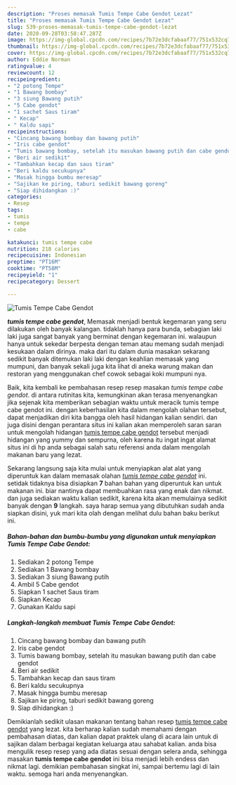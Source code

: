 ```yaml
---
description: "Proses memasak Tumis Tempe Cabe Gendot Lezat"
title: "Proses memasak Tumis Tempe Cabe Gendot Lezat"
slug: 539-proses-memasak-tumis-tempe-cabe-gendot-lezat
date: 2020-09-28T03:58:47.287Z
image: https://img-global.cpcdn.com/recipes/7b72e3dcfabaaf77/751x532cq70/tumis-tempe-cabe-gendot-foto-resep-utama.jpg
thumbnail: https://img-global.cpcdn.com/recipes/7b72e3dcfabaaf77/751x532cq70/tumis-tempe-cabe-gendot-foto-resep-utama.jpg
cover: https://img-global.cpcdn.com/recipes/7b72e3dcfabaaf77/751x532cq70/tumis-tempe-cabe-gendot-foto-resep-utama.jpg
author: Eddie Norman
ratingvalue: 4
reviewcount: 12
recipeingredient:
- "2 potong Tempe"
- "1 Bawang bombay"
- "3 siung Bawang putih"
- "5 Cabe gendot"
- "1 sachet Saus tiram"
- " Kecap"
- " Kaldu sapi"
recipeinstructions:
- "Cincang bawang bombay dan bawang putih"
- "Iris cabe gendot"
- "Tumis bawang bombay, setelah itu masukan bawang putih dan cabe gendot"
- "Beri air sedikit"
- "Tambahkan kecap dan saus tiram"
- "Beri kaldu secukupnya"
- "Masak hingga bumbu meresap"
- "Sajikan ke piring, taburi sedikit bawang goreng"
- "Siap dihidangkan :)"
categories:
- Resep
tags:
- tumis
- tempe
- cabe

katakunci: tumis tempe cabe 
nutrition: 218 calories
recipecuisine: Indonesian
preptime: "PT16M"
cooktime: "PT58M"
recipeyield: "1"
recipecategory: Dessert

---
```



![Tumis Tempe Cabe Gendot](https://img-global.cpcdn.com/recipes/7b72e3dcfabaaf77/751x532cq70/tumis-tempe-cabe-gendot-foto-resep-utama.jpg)

<b><i>tumis tempe cabe gendot</i></b>, Memasak menjadi bentuk kegemaran yang seru dilakukan oleh banyak kalangan. tidaklah hanya para bunda, sebagian laki laki juga sangat banyak yang berminat dengan kegemaran ini. walaupun hanya untuk sekedar berpesta dengan teman atau memang sudah menjadi kesukaan dalam dirinya. maka dari itu dalam dunia masakan sekarang sedikit banyak ditemukan laki laki dengan keahlian memasak yang mumpuni, dan banyak sekali juga kita lihat di aneka warung makan dan restoran yang menggunakan chef cowok sebagai koki mumpuni nya.

Baik, kita kembali ke pembahasan resep resep masakan <i>tumis tempe cabe gendot</i>. di antara rutinitas kita, kemungkinan akan terasa menyenangkan jika sejenak kita memberikan sebagian waktu untuk meracik tumis tempe cabe gendot ini. dengan keberhasilan kita dalam mengolah olahan tersebut, dapat menjadikan diri kita bangga oleh hasil hidangan kalian sendiri. dan juga disini dengan perantara situs ini kalian akan memperoleh saran saran untuk mengolah hidangan <u>tumis tempe cabe gendot</u> tersebut menjadi hidangan yang yummy dan sempurna, oleh karena itu ingat ingat alamat situs ini di hp anda sebagai salah satu referensi anda dalam mengolah makanan baru yang lezat.




Sekarang langsung saja kita mulai untuk menyiapkan alat alat yang diperuntuk kan dalam memasak olahan <u><i>tumis tempe cabe gendot</i></u> ini. setidak tidaknya bisa disiapkan <b>7</b> bahan bahan yang diperuntuk kan untuk makanan ini. biar nantinya dapat membuahkan rasa yang enak dan nikmat. dan juga sediakan waktu kalian sedikit, karena kita akan memulainya sedikit banyak dengan <b>9</b> langkah. saya harap semua yang dibutuhkan sudah anda siapkan disini, yuk mari kita olah dengan melihat dulu bahan baku berikut ini.

<!--inarticleads1-->

##### Bahan-bahan dan bumbu-bumbu yang digunakan untuk menyiapkan Tumis Tempe Cabe Gendot:

1. Sediakan 2 potong Tempe
1. Sediakan 1 Bawang bombay
1. Sediakan 3 siung Bawang putih
1. Ambil 5 Cabe gendot
1. Siapkan 1 sachet Saus tiram
1. Siapkan  Kecap
1. Gunakan  Kaldu sapi




<!--inarticleads2-->

##### Langkah-langkah membuat Tumis Tempe Cabe Gendot:

1. Cincang bawang bombay dan bawang putih
1. Iris cabe gendot
1. Tumis bawang bombay, setelah itu masukan bawang putih dan cabe gendot
1. Beri air sedikit
1. Tambahkan kecap dan saus tiram
1. Beri kaldu secukupnya
1. Masak hingga bumbu meresap
1. Sajikan ke piring, taburi sedikit bawang goreng
1. Siap dihidangkan :)




Demikianlah sedikit ulasan makanan tentang bahan resep <u>tumis tempe cabe gendot</u> yang lezat. kita berharap kalian sudah memahami dengan pembahasan diatas, dan kalian dapat praktek ulang di acara lain untuk di sajikan dalam berbagai kegiatan keluarga atau sahabat kalian. anda bisa mengulik resep resep yang ada diatas sesuai dengan selera anda, sehingga masakan <b>tumis tempe cabe gendot</b> ini bisa menjadi lebih endess dan nikmat lagi. demikian pembahasan singkat ini, sampai bertemu lagi di lain waktu. semoga hari anda menyenangkan.
